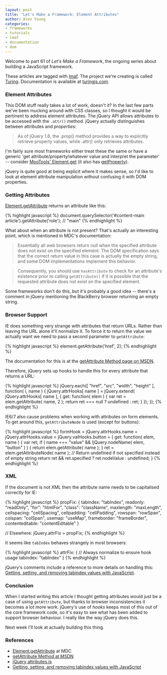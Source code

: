 ```yaml
---
layout: post
title: "Let's Make a Framework: Element Attributes"
author: Alex Young
categories: 
- frameworks
- tutorials
- lmaf
- documentation
- dom
---
```


Welcome to part 61 of *Let's Make a Framework*, the ongoing series about building a JavaScript framework.

These articles are tagged with [lmaf](http://dailyjs.com/tags.html#lmaf). The project we're creating is called [Turing](http://github.com/alexyoung/turing.js). Documentation is available at [turingjs.com](http://turingjs.com/).

### Element Attributes

This DOM stuff really takes a lot of work, doesn't it? In the last few parts we've been mucking around with CSS classes, so I thought it would be pertinent to address element attributes. The jQuery API allows attributes to be accessed with the <code>.attr()</code> method. jQuery actually distinguishes between attributes and *properties*:

> As of jQuery 1.6, the .prop() method provides a way to explicitly retrieve property values, while .attr() only retrieves attributes.

I'm fairly sure most frameworks either treat these the same or have a generic 'get attribute/property/whatever value and interpret the parameter' -- consider [MooTools' Element.get](http://mootools.net/docs/core/Element/Element) (it also has [getProperty](http://mootools.net/docs/core/Element/Element#Element:getProperty)).

jQuery is quite good at being explicit where it makes sense, so I'd like to look at element attribute manipulation without confusing it with DOM properties.

### Getting Attributes

[Element.getAttribute](https://developer.mozilla.org/en/DOM/element.getAttribute) returns an attribute like this:

{% highlight javascript %}
document.querySelector('#content-main article').getAttribute('role');
// "main"
{% endhighlight %}

What about when an attribute is not present? That's actually an interesting point, which is mentioned in MDC's documentation:

> Essentially all web browsers return null when the specified attribute does not exist on the specified element. The DOM specification says that the correct return value in this case is actually the empty string, and some DOM implementations implement this behavior.

> Consequently, you should use <code>hasAttribute</code> to check for an attribute's existence prior to calling <code>getAttribute()</code> if it is possible that the requested attribute does not exist on the specified element.

Some frameworks don't do this, but it's probably a good idea -- there's a comment in jQuery mentioning the BlackBerry browser returning an empty string.

### Browser Support

IE does something very strange with attributes that return URLs. Rather than leaving the URL alone it'll normalize it. To force it to return the value we actually want we need to pass a second parameter to <code>getAttribute</code>:

{% highlight javascript %}
element.getAttribute('href', 2);
{% endhighlight %}

The documentation for this is at the [getAttribute Method page on MSDN](http://msdn.microsoft.com/en-us/library/ms536429(v=vs.85).aspx).

Therefore, jQuery sets up hooks to handle this for every attribute that returns a URL:

{% highlight javascript %}
jQuery.each([ "href", "src", "width", "height" ], function( i, name ) {
  jQuery.attrHooks[ name ] = jQuery.extend( jQuery.attrHooks[ name ], {
    get: function( elem ) {
      var ret = elem.getAttribute( name, 2 );
      return ret === null ? undefined : ret;
    }
  });
});
{% endhighlight %}

IE6/7 also cause problems when working with attributes on form elements. To get around this, <code>getAttributeNode</code> is used (except for buttons):

{% highlight javascript %}
formHook = jQuery.attrHooks.name = jQuery.attrHooks.value = jQuery.valHooks.button = {
  get: function( elem, name ) {
    var ret;
    if ( name === "value" && !jQuery.nodeName( elem, "button" ) ) {
      return elem.getAttribute( name );
    }
    ret = elem.getAttributeNode( name );
    // Return undefined if not specified instead of empty string
    return ret && ret.specified ?
      ret.nodeValue :
      undefined;
  }
{% endhighlight %}

### XML

If the document is not XML then the attribute name needs to be capitalised correctly for IE:

{% highlight javascript %}
propFix: {
  tabindex: "tabIndex",
  readonly: "readOnly",
  "for": "htmlFor",
  "class": "className",
  maxlength: "maxLength",
  cellspacing: "cellSpacing",
  cellpadding: "cellPadding",
  rowspan: "rowSpan",
  colspan: "colSpan",
  usemap: "useMap",
  frameborder: "frameBorder",
  contenteditable: "contentEditable"
}

// Elsewhere:
jQuery.attrFix = propFix;
{% endhighlight %}

It seems like <code>tabIndex</code> behaves strangely in most browsers:

{% highlight javascript %}
attrFix: {
  // Always normalize to ensure hook usage
  tabindex: "tabIndex"
}
{% endhighlight %}

jQuery's comments include a reference to more details on handling this: [Getting, setting, and removing tabindex values with JavaScript](http://fluidproject.org/blog/2008/01/09/getting-setting-and-removing-tabindex-values-with-javascript/).

### Conclusion

When I started writing this article I thought getting attributes would just be a case of using <code>getAttribute</code>, but thanks to browser inconsistencies it becomes a lot more work. jQuery's use of *hooks* keeps most of this out of the core framework code, so it's easy to see what has been added to support browser behaviour. I really like the way jQuery does this.

Next week I'll look at actually building this thing.

### References

-   [Element.getAttribute](https://developer.mozilla.org/en/DOM/element.getAttribute) at MDC
-   [getAttribute Method at MSDN](http://msdn.microsoft.com/en-us/library/ms536429(v=vs.85).aspx)
-   [jQuery attributes.js](https://github.com/jquery/jquery/blob/cccf9ad91d8b6626e1e20bd267c9cd0b6223f15c/src/attributes.js)
-   [Getting, setting, and removing tabindex values with JavaScript](http://fluidproject.org/blog/2008/01/09/getting-setting-and-removing-tabindex-values-with-javascript/)

